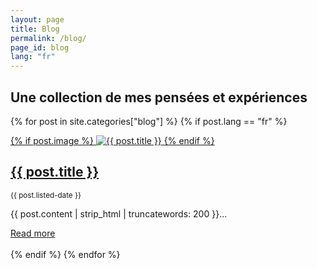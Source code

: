 ```yaml
---
layout: page
title: Blog
permalink: /blog/
page_id: blog
lang: "fr"
---
```


## Une collection de mes pensées et expériences

{% for post in site.categories["blog"] %}
{% if post.lang == "fr" %}
<div class="blog-post">
    <a href="{{ post.url }}">
        {% if post.image %}
            <img src="{{ post.image }}" alt="{{ post.title }}" class="blog-image" />
        {% endif %}
        <h2>{{ post.title }}</h2>
    </a>
        <small>{{ post.listed-date }}</small>
    <!-- Pull out the first 200 words of the content -->
    <p>{{ post.content | strip_html | truncatewords: 200 }}...</p>
    <a href="{{ post.url }}" class="read-more">Read more</a>
</div>
<br />
{% endif %}
{% endfor %}
    